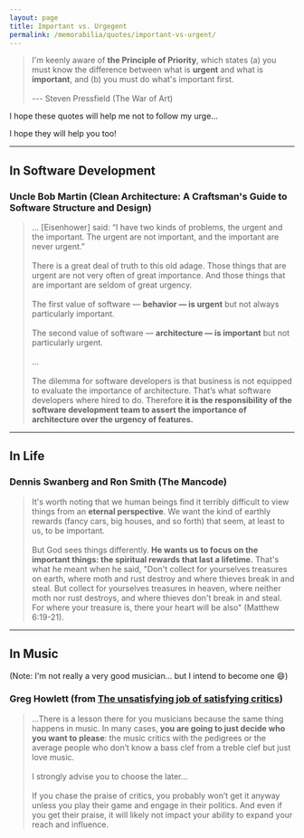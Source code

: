 ```yaml
---
layout: page
title: Important vs. Urgegent
permalink: /memorabilia/quotes/important-vs-urgent/
---
```


> I'm keenly aware of **the Principle of Priority**, which states
(a) you must know the difference between what is **urgent** and
what is **important**, and (b) you must do what's important first.
<br /><br />
> --- Steven Pressfield (The War of Art)


I hope these quotes will help me not to follow my urge...

I hope they will help you too!


----------


## In Software Development

### Uncle Bob Martin (Clean Architecture: A Craftsman's Guide to Software Structure and Design)

> ... [Eisenhower] said: “I have two kinds of problems, the urgent and the important. The urgent are not important, and the important are never urgent.”
<br /><br />
> There is a great deal of truth to this old adage. Those things that are urgent are not very often of great importance. And those things that are important are seldom of great urgency.
<br /><br />
> The first value of software — **behavior — is urgent** but not always particularly important.
<br /><br />
> The second value of software — **architecture — is important** but not particularly urgent.
<br /><br />
...
<br /><br />
> The dilemma for software developers is that business is not equipped to evaluate the importance of architecture. That’s what software developers where hired to do. Therefore **it is the responsibility of the software development team to assert the importance of architecture over the urgency of features.**


----------


## In Life

### Dennis Swanberg and Ron Smith (The Mancode)

> It's worth noting that we human beings find it terribly difficult to view things from an **eternal perspective**. We want the kind of earthly rewards (fancy cars, big houses, and so forth) that seem, at least to us, to be important. 
<br /><br />
> But God sees things differently. **He wants us to focus on the important things: the spiritual rewards that last a lifetime.** That's what he meant when he said, "Don't collect for yourselves treasures on earth, where moth and rust destroy and where thieves break in and steal. But collect for yourselves treasures in heaven, where neither moth nor rust destroys, and where thieves don't break in and steal. For where your treasure is, there your heart will be also" (Matthew 6:19-21).



----------

## In Music

(Note: I'm not really a very good musician... but I intend to become one :smile:)

### Greg Howlett (from [The unsatisfying job of satisfying critics](https://greghowlett.com/blog/music-philosophy/the-unsatisfying-job-of-satisfying-critics.aspx?affid=5114))

> ...There is a lesson there for you musicians because the same thing happens in music. In many cases, **you are going to just decide who you want to please**: the music critics with the pedigrees or the average people who don’t know a bass clef from a treble clef but just love music.
<br /><br />
> I strongly advise you to choose the later...
<br /><br />
> If you chase the praise of critics, you probably won’t get it anyway unless you play their game and engage in their politics. And even if you get their praise, it will likely not impact your ability to expand your reach and influence.

